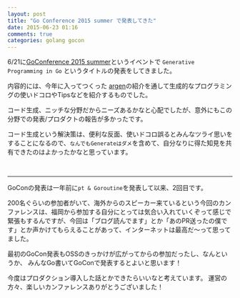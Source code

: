 ```yaml
---
layout: post
title: "Go Conference 2015 summer で発表してきた"
date: 2015-06-23 01:16
comments: true
categories: golang gocon
---
```


6/21に[GoConference 2015 summer](http://gocon.connpass.com/event/14063/)というイベントで `Generative Programming in Go` というタイトルの発表をしてきました。

内容的には、今年に入ってつくった [argen](http://blog.monochromegane.com/blog/2015/03/04/argen/)の紹介を通して生成的なプログラミングの使いドコロやTipsなどを紹介するものでした。

<div style="width: 65%">
<script async class="speakerdeck-embed" data-id="baea21c51cb9413992b74786804e9109" data-ratio="1.33333333333333" src="//speakerdeck.com/assets/embed.js"></script>
</div>

コード生成、ニッチな分野だからニーズあるかなと心配でしたが、意外にもこの分野での発表/プロダクトの報告が多かったです。

コード生成という解決策は、便利な反面、使いドコロ誤るとみんなツライ思いをすることになるので、`なんでもGenerateはダメ`を含めて、自分なりに得た知見を共有できたのはよかったかなと思っています。

<br />

---

GoConの発表は一年前に`pt & Goroutine`を発表して以来、2回目です。

200名ぐらいの参加者がいて、海外からのスピーカー来ているという今回のカンファレンスは、福岡から参加する自分にとっては気合い入れていくぞって感じで緊張もするんですが、今回は「ブログ読んでます」とか「あのPR送ったの僕です」とか声かけてもらえることがあって、インターネットは最高だ〜って思ってました。

最初のGoCon発表もOSSのきっかけが広がってからの参加だったし、なんというか、
みんなGo書いてGoConで発表するとよいと思います！

今度はプロダクション導入した話とかできたらいいなと考えています。
運営の方々、楽しいカンファレンスありがとうございました！

